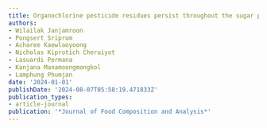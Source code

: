 ```yaml
---
title: Organochlorine pesticide residues persist throughout the sugar production process
authors:
- Wilailak Janjamroon
- Pongsert Sriprom
- Acharee Kaewlaoyoong
- Nicholas Kiprotich Cheruiyot
- Lasuardi Permana
- Kanjana Manamoongmongkol
- Lamphung Phumjan
date: '2024-01-01'
publishDate: '2024-08-07T05:58:19.471833Z'
publication_types:
- article-journal
publication: '*Journal of Food Composition and Analysis*'
---
```


